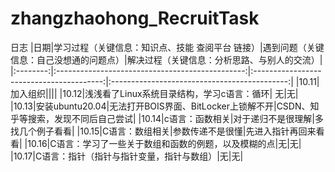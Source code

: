 # zhangzhaohong_RecruitTask

日志
|日期|学习过程（关键信息：知识点、技能 查阅平台 链接）|遇到问题（关键信息：自己没想通的问题点）|解决过程（关键信息：分析思路、与别人的交流）|
|:--------:|:-----------------------------------------------:|:----------------------------------------:|:--------------------------------------------:|
|10.11|加入组织||||
|10.12|浅浅看了Linux系统目录结构，学习c语言：循环| 无|无|
|10.13|安装ubuntu20.04|无法打开BOIS界面、BitLocker上锁解不开|CSDN、知乎等搜索，发现不同后自己尝试|
|10.14|c语言：函数相关|对于递归不是很理解|多找几个例子看看|
|10.15|C语言：数组相关|参数传递不是很懂|先进入指针再回来看看|
|10.16|C语言：学习了一些关于数组和函数的例题，以及模糊的点|无|无|
|10.17|C语言：指针（指针与指针变量，指针与数组）|无|无|
